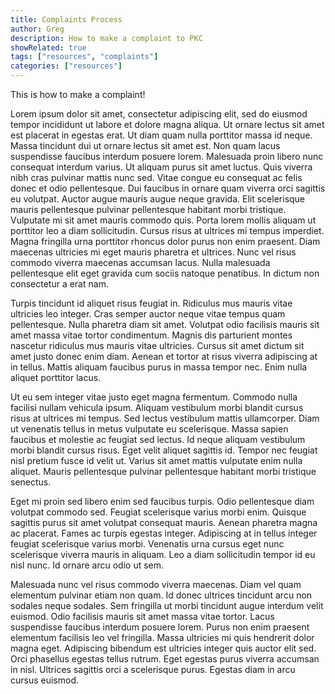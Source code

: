 ```yaml
---
title: Complaints Process
author: Greg
description: How to make a complaint to PKC
showRelated: true
tags: ["resources", "complaints"]
categories: ["resources"]
---
```


This is how to make a complaint!

Lorem ipsum dolor sit amet, consectetur adipiscing elit, sed do eiusmod tempor incididunt ut labore et dolore magna aliqua. Ut ornare lectus sit amet est placerat in egestas erat. Ut diam quam nulla porttitor massa id neque. Massa tincidunt dui ut ornare lectus sit amet est. Non quam lacus suspendisse faucibus interdum posuere lorem. Malesuada proin libero nunc consequat interdum varius. Ut aliquam purus sit amet luctus. Quis viverra nibh cras pulvinar mattis nunc sed. Vitae congue eu consequat ac felis donec et odio pellentesque. Dui faucibus in ornare quam viverra orci sagittis eu volutpat. Auctor augue mauris augue neque gravida. Elit scelerisque mauris pellentesque pulvinar pellentesque habitant morbi tristique. Vulputate mi sit amet mauris commodo quis. Porta lorem mollis aliquam ut porttitor leo a diam sollicitudin. Cursus risus at ultrices mi tempus imperdiet. Magna fringilla urna porttitor rhoncus dolor purus non enim praesent. Diam maecenas ultricies mi eget mauris pharetra et ultrices. Nunc vel risus commodo viverra maecenas accumsan lacus. Nulla malesuada pellentesque elit eget gravida cum sociis natoque penatibus. In dictum non consectetur a erat nam.

Turpis tincidunt id aliquet risus feugiat in. Ridiculus mus mauris vitae ultricies leo integer. Cras semper auctor neque vitae tempus quam pellentesque. Nulla pharetra diam sit amet. Volutpat odio facilisis mauris sit amet massa vitae tortor condimentum. Magnis dis parturient montes nascetur ridiculus mus mauris vitae ultricies. Cursus sit amet dictum sit amet justo donec enim diam. Aenean et tortor at risus viverra adipiscing at in tellus. Mattis aliquam faucibus purus in massa tempor nec. Enim nulla aliquet porttitor lacus.

Ut eu sem integer vitae justo eget magna fermentum. Commodo nulla facilisi nullam vehicula ipsum. Aliquam vestibulum morbi blandit cursus risus at ultrices mi tempus. Sed lectus vestibulum mattis ullamcorper. Diam ut venenatis tellus in metus vulputate eu scelerisque. Massa sapien faucibus et molestie ac feugiat sed lectus. Id neque aliquam vestibulum morbi blandit cursus risus. Eget velit aliquet sagittis id. Tempor nec feugiat nisl pretium fusce id velit ut. Varius sit amet mattis vulputate enim nulla aliquet. Mauris pellentesque pulvinar pellentesque habitant morbi tristique senectus.

Eget mi proin sed libero enim sed faucibus turpis. Odio pellentesque diam volutpat commodo sed. Feugiat scelerisque varius morbi enim. Quisque sagittis purus sit amet volutpat consequat mauris. Aenean pharetra magna ac placerat. Fames ac turpis egestas integer. Adipiscing at in tellus integer feugiat scelerisque varius morbi. Venenatis urna cursus eget nunc scelerisque viverra mauris in aliquam. Leo a diam sollicitudin tempor id eu nisl nunc. Id ornare arcu odio ut sem.

Malesuada nunc vel risus commodo viverra maecenas. Diam vel quam elementum pulvinar etiam non quam. Id donec ultrices tincidunt arcu non sodales neque sodales. Sem fringilla ut morbi tincidunt augue interdum velit euismod. Odio facilisis mauris sit amet massa vitae tortor. Lacus suspendisse faucibus interdum posuere lorem. Purus non enim praesent elementum facilisis leo vel fringilla. Massa ultricies mi quis hendrerit dolor magna eget. Adipiscing bibendum est ultricies integer quis auctor elit sed. Orci phasellus egestas tellus rutrum. Eget egestas purus viverra accumsan in nisl. Ultrices sagittis orci a scelerisque purus. Egestas diam in arcu cursus euismod.
